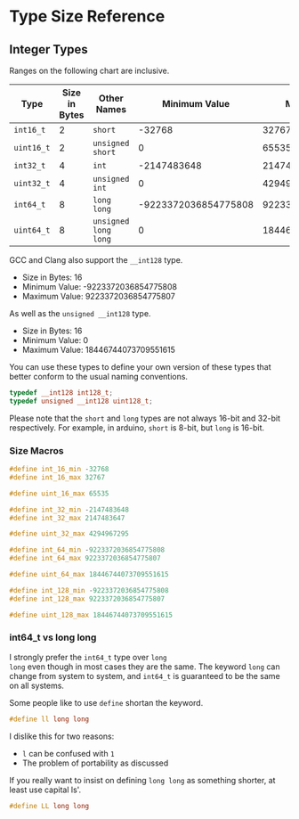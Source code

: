 # Type Size Reference

## Integer Types

Ranges on the following chart are inclusive.

| Type | Size in Bytes | Other Names | Minimum Value | Maximum Value |
| ---- | ------------- | ------------ | ------------- | ------------- |
| <code>int16_t</code> | 2 | <code>short</code> | -32768 | 32767 |
| <code>uint16_t</code> | 2 | <code>unsigned short</code> | 0 | 65535 |
| <code>int32_t</code> | 4 | <code>int</code> | -2147483648 | 2147483647 |
| <code>uint32_t</code> | 4 | <code>unsigned int</code> | 0 | 4294967295 |
| <code>int64_t</code> | 8 | <code>long long</code> | -9223372036854775808 | 9223372036854775807 |
| <code>uint64_t</code> | 8 | <code>unsigned long long</code> | 0 | 18446744073709551615 |

GCC and Clang also support the <code>__int128</code> type.
- Size in Bytes: 16
- Minimum Value: -9223372036854775808
- Maximum Value: 9223372036854775807

As well as the <code>unsigned __int128</code> type.
- Size in Bytes: 16
- Minimum Value: 0
- Maximum Value: 18446744073709551615 

You can use these types to define your own version of these types that better
conform to the usual naming conventions.

```cpp
typedef __int128 int128_t;
typedef unsigned __int128 uint128_t;
```

Please note that the <code>short</code> and <code>long</code> types are not 
always 16-bit and 32-bit respectively. For example, in arduino, 
<code>short</code> is 8-bit, but <code>long</code> is 16-bit.

### Size Macros

```cpp
#define int_16_min -32768
#define int_16_max 32767
```

```cpp
#define uint_16_max 65535
```

```cpp
#define int_32_min -2147483648
#define int_32_max 2147483647
```

```cpp
#define uint_32_max 4294967295
```

```cpp
#define int_64_min -9223372036854775808
#define int_64_max 9223372036854775807
```

```cpp
#define uint_64_max 18446744073709551615
```

```cpp
#define int_128_min -9223372036854775808
#define int_128_max 9223372036854775807
```

```cpp
#define uint_128_max 18446744073709551615
```

### int64_t vs long long

I strongly prefer the <code>int64_t</code> type over <code>long long</code>
even though in most cases they are the same. The keyword <code>long</code> can
change from system to system, and <code>int64_t</code> is guaranteed to be the
same on all systems. 

Some people like to use <code>define</code> shortan the keyword.

```cpp
#define ll long long
```

I dislike this for two reasons:
- <code>l</code> can be confused with <code>1</code>
- The problem of portability as discussed

If you really want to insist on defining <code>long long</code> as something
shorter, at least use capital ls'.

```cpp
#define LL long long
```